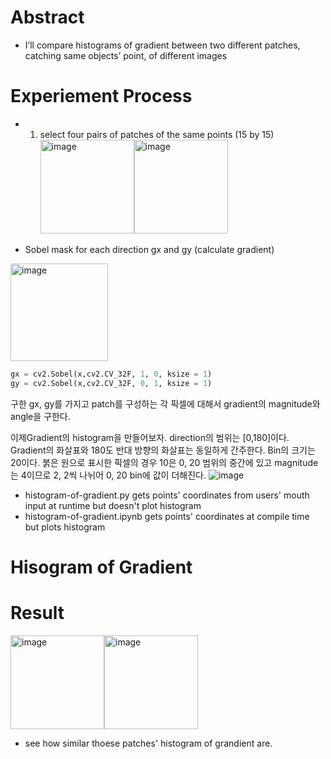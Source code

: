 

# Abstract
* I’ll compare histograms of gradient between two different patches, catching same objects’ point, of different images 

# Experiement Process

* 1) select four pairs of patches of the same points (15 by 15)
<img width="150" alt="image" src="https://user-images.githubusercontent.com/76895949/160585761-b23c4f2d-b7d1-4893-8682-c3e23cdf4afb.png"><img width="150" alt="image" src="https://user-images.githubusercontent.com/76895949/160585782-be5236d8-17a4-4ade-8cda-9eac6d8b854c.png">

* Sobel mask for each direction gx and gy (calculate gradient)
<img width="156" alt="image" src="https://user-images.githubusercontent.com/76895949/160586537-64bb2986-8745-4313-8904-2f9021b76dc2.png">

```python
gx = cv2.Sobel(x,cv2.CV_32F, 1, 0, ksize = 1)
gy = cv2.Sobel(x,cv2.CV_32F, 0, 1, ksize = 1)
```
  
구한 gx, gy를 가지고 patch를 구성하는 각 픽셀에 대해서 gradient의 magnitude와 angle을 구한다. 
 
이제Gradient의 histogram을 만들어보자. direction의 범위는 [0,180]이다. Gradient의 화살표와 180도 반대 방향의 화살표는 동일하게 간주한다. Bin의 크기는 20이다. 붉은 원으로 표시한 픽셀의 경우 10은 0, 20 범위의 중간에 있고 magnitude는 4이므로 2, 2씩 나뉘어 0, 20 bin에 값이 더해진다.
![image](https://user-images.githubusercontent.com/76895949/160586383-0e69c564-f765-4cc6-8c0a-f44945c77aa6.png)


* histogram-of-gradient.py gets points' coordinates from users' mouth input at runtime but doesn't plot histogram
* histogram-of-gradient.ipynb gets points' coordinates at compile time but plots histogram



# Hisogram of Gradient

# Result
<img width="150" alt="image" src="https://user-images.githubusercontent.com/76895949/160544822-bc5228b1-008d-4721-b300-795fc8287ff9.png"><img width="150" alt="image" src="https://user-images.githubusercontent.com/76895949/160544838-777cc88d-37ea-41f8-8212-f9bb1b5224df.png">

* see how similar thoese patches' histogram of grandient are.
